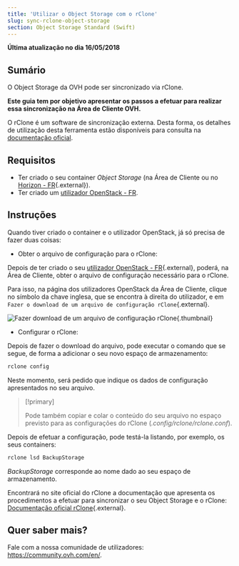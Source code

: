 ```yaml
---
title: 'Utilizar o Object Storage com o rClone'
slug: sync-rclone-object-storage
section: Object Storage Standard (Swift)
---
```


**Última atualização no dia 16/05/2018**

## Sumário

O Object Storage da OVH pode ser sincronizado via rClone.

**Este guia tem por objetivo apresentar os passos a efetuar para realizar essa sincronização na Área de Cliente OVH.**

O rClone é um software de sincronização externa. Desta forma, os detalhes de utilização desta ferramenta estão disponíveis para consulta na [documentação oficial](https://rclone.org/).

## Requisitos

- Ter criado o seu container *Object Storage* (na Área de Cliente ou no [Horizon - FR](https://docs.ovh.com/fr/public-cloud/creer-un-conteneur-dobjets/){.external}).
- Ter criado um [utilizador OpenStack - FR](https://docs.ovh.com/fr/public-cloud/creation-et-suppression-dun-utilisateur-openstack/).

## Instruções

Quando tiver criado o container e o utilizador OpenStack, já só precisa de fazer duas coisas:

- Obter o arquivo de configuração para o rClone:

Depois de ter criado o seu [utilizador OpenStack - FR](https://docs.ovh.com/fr/public-cloud/creation-et-suppression-dun-utilisateur-openstack/){.external}, poderá, na Área de Cliente, obter o arquivo de configuração necessário para o rClone.

Para isso, na página dos utilizadores OpenStack da Área de Cliente, clique no símbolo da chave inglesa, que se encontra à direita do utilizador, e em `Fazer o download de um arquivo de configuração rClone`{.external}.

![Fazer download de um arquivo de configuração rClone](images/download_file.png){.thumbnail}


- Configurar o rClone:

Depois de fazer o download do arquivo, pode executar o comando que se segue, de forma a adicionar o seu novo espaço de armazenamento:

```sh
rclone config
```

Neste momento, será pedido que indique os dados de configuração apresentados no seu arquivo.

> [!primary]
>
> Pode também copiar e colar o conteúdo do seu arquivo no espaço previsto para as configurações do rClone (*.config/rclone/rclone.conf*).
>

Depois de efetuar a configuração, pode testá-la listando, por exemplo, os seus containers:

```sh
rclone lsd BackupStorage
```

*BackupStorage* corresponde ao nome dado ao seu espaço de armazenamento.

Encontrará no site oficial do rClone a documentação que apresenta os procedimentos a efetuar para sincronizar o seu Object Storage e o rClone: [Documentação oficial rClone](https://rclone.org/swift/){.external}.


## Quer saber mais?

Fale com a nossa comunidade de utilizadores: <https://community.ovh.com/en/>.
